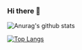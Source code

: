 ### Hi there 👋

![Anurag's github stats](https://github-readme-stats.vercel.app/api?username=moty-k&show_icons=true&theme=tokyonight)

[![Top Langs](https://github-readme-stats.vercel.app/api/top-langs/?username=moty-k)](https://github.com/anuraghazra/github-readme-stats)

<!--
**MotoyaKondo/MotoyaKondo** is a ✨ _special_ ✨ repository because its `README.md` (this file) appears on your GitHub profile.

Here are some ideas to get you started:

- 🔭 I’m currently working on ...
- 🌱 I’m currently learning ...
- 👯 I’m looking to collaborate on ...
- 🤔 I’m looking for help with ...
- 💬 Ask me about ...
- 📫 How to reach me: ...
- 😄 Pronouns: ...
- ⚡ Fun fact: ...
-->
